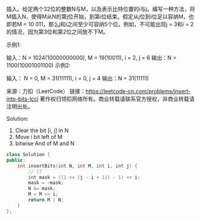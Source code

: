 插入。给定两个32位的整数N与M，以及表示比特位置的i与j。编写一种方法，将M插入N，使得M从N的第j位开始，到第i位结束。假定从j位到i位足以容纳M，也即若M = 10 011，那么j和i之间至少可容纳5个位。例如，不可能出现j = 3和i = 2的情况，因为第3位和第2位之间放不下M。

示例1:

 输入：N = 1024(10000000000), M = 19(10011), i = 2, j = 6
 输出：N = 1100(10001001100)
示例2:

 输入： N = 0, M = 31(11111), i = 0, j = 4
 输出：N = 31(11111)

来源：力扣（LeetCode）
链接：https://leetcode-cn.com/problems/insert-into-bits-lcci
著作权归领扣网络所有。商业转载请联系官方授权，非商业转载请注明出处。

Solution:

1. Clear the bit [i, j] in N
2. Move i bit left of M
3. bitwise And of M and N



```cpp
class Solution {
public:
    int insertBits(int N, int M, int i, int j) {
        // []
        int mask = ((1 << (j - i + 1)) - 1) << i;
        mask = ~mask;
        N &= mask;
        M = M << i;
        return M | N;
    }
};
```

